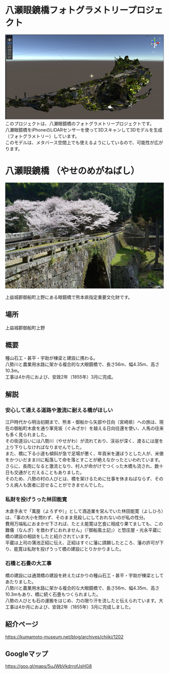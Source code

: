 # 八瀬眼鏡橋フォトグラメトリープロジェクト
![](img/unity.png) 
このプロジェクトは、八瀬眼鏡橋のフォトグラメトリープロジェクトです。  
八瀬眼鏡橋をiPhoneのLiDARセンサーを使って3Dスキャンして3Dモデルを生成（フォトグラメトリー）しています。  
このモデルは、メタバース空間上でも使えるようにしているので、可能性が広がります。
# 八瀬眼鏡橋 （やせのめがねばし）
![](img/d1a7970a-6f55-4544-a79f-68aacff018a9_l.jpg) 

上益城郡御船町上野にある眼鏡橋で熊本県指定重要文化財です。
## 場所
上益城郡御船町上野
## 概要
種山石工・甚平・宇助が棟梁と建設に携わる。  
八勢川と農業用水路に架かる複合的な大眼鏡橋で、長さ56m、幅4.35m、高さ10.3m。  
工事は4か月におよび、安政2年（1855年）3月に完成。

## 解説
### 安心して通える道路や激流に耐える橋がほしい

江戸時代から明治初期まで、熊本・御船から矢部や日向（宮崎県）への旅は、現在の御船町木倉を通り軍見坂（ぐみざか）を越える日向往還を使い、人馬の往来も多く見られました。  
その街道沿いには八勢川（やせがわ）が流れており、渓谷が深く、渡るには崖を上り下りしなければなりませんでした。  
また、橋に下る小道も傾斜が急で足場が悪く、年貢米を運ぼうとした人が、米俵をかついだまま川に転落して命を落とすことが絶えなかったといわれています。  
さらに、長雨になると激流となり、村人が命がけでつくった木橋も流され、数十日も交通がとだえることもありました。  
そのため、八勢の村の人びとは、橋を架けるために仕事を休まねばならず、そのうえ病人も医者に診せることができませんでした。

### 私財を投げうった林田能寛

木倉手永で「萬屋（よろずや）」として酒造業を営んでいた林田能寛（よしひろ）は、「事の大小を問わず、そのまま見殺しにしておれないのが私の性分。  
費用万端私におまかせ下されば、たとえ能寛は乞食に相成り果てましても、この難儀（なんぎ）を救わずにおれません」（『御船風土記』）と惣庄屋・光永平蔵に橋の建設の相談をしたと紹介されています。  
平蔵は上司の蒲池正紹に伝え、正紹はすぐに藩に請願したところ、藩の許可が下り、能寛は私財を投げうって橋の建設にとりかかりました。

### 石橋と石畳の大工事

橋の建設には通潤橋の建設を終えたばかりの種山石工・甚平・宇助が棟梁としてあたりました。   
八勢川と農業用水路に架かる複合的な大眼鏡橋で、長さ56m、幅4.35m、高さ10.3mもあり、橋に続く石畳もつくられました。  
八勢の人びとも石の運搬をはじめ、力の限り汗を流したと伝えられています。大工事は4か月におよび、安政2年（1855年）3月に完成しました。



## 紹介ページ
https://kumamoto-museum.net/blog/archives/chiiki/1202
## Googleマップ
https://goo.gl/maps/5uJWbVkdrrofJsHG8
